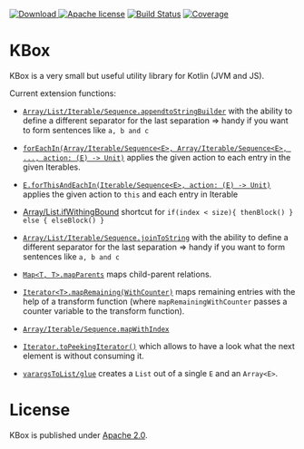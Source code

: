 [![Download](https://api.bintray.com/packages/robstoll/tutteli-jars/kbox/images/download.svg) ](https://bintray.com/robstoll/tutteli-jars/kbox/_latestVersion)
[![Apache license](https://img.shields.io/badge/license-Apache%202.0-brightgreen.svg)](http://opensource.org/licenses/Apache2.0)
[![Build Status](https://travis-ci.org/robstoll/kbox.svg?tag=master.0)](https://travis-ci.org/robstoll/kbox)
[![Coverage](https://codecov.io/github/robstoll/kbox/coverage.svg?tag=master)](https://codecov.io/github/robstoll/kbox?tag=master)

# KBox
KBox is a very small but useful utility library for Kotlin (JVM and JS).

Current extension functions:
- [`Array/List/Iterable/Sequence.appendtoStringBuilder`](https://github.com/robstoll/kbox/tree/master/kbox-common/src/main/kotlin/ch/tutteli/kbox/appendToString.kt#L37)
    with the ability to define a different separator for the last separation
    => handy if you want to form sentences like `a, b and c`

- [`forEachIn(Array/Iterable/Sequence<E>, Array/Iterable/Sequence<E>, ..., action: (E) -> Unit)`](https://github.com/robstoll/kbox/tree/master/kbox-common/src/main/kotlin/ch/tutteli/kbox/forEachIn.kt#L6)
  applies the given action to each entry in the given Iterables.
    
- [`E.forThisAndEachIn(Iterable/Sequence<E>, action: (E) -> Unit)`](https://github.com/robstoll/kbox/tree/master/kbox-common/src/main/kotlin/ch/tutteli/kbox/forThisAndForEach.kt#L6)
  applies the given action to `this` and each entry in Iterable

- [Array/List.ifWithingBound](https://github.com/robstoll/kbox/tree/master/kbox-common/src/main/kotlin/ch/tutteli/kbox/ifWithinBound.kt#L13)
  shortcut for `if(index < size){ thenBlock() } else { elseBlock() }` 
  
- [`Array/List/Iterable/Sequence.joinToString`](https://github.com/robstoll/kbox/tree/master/kbox-common/src/main/kotlin/ch/tutteli/kbox/joinToString.kt#L31)
  with the ability to define a different separator for the last separation
  => handy if you want to form sentences like `a, b and c`

- [`Map<T, T>.mapParents`](https://github.com/robstoll/kbox/tree/master/kbox-common/src/main/kotlin/ch/tutteli/kbox/mapParents.kt#L13) 
  maps child-parent relations.

- [`Iterator<T>.mapRemaining(WithCounter)`](https://github.com/robstoll/kbox/tree/master/kbox-common/src/main/kotlin/ch/tutteli/kbox/mapRemaining.kt#L9) 
  maps remaining entries with the help of a transform function (where `mapRemainingWithCounter` passes a counter variable to the transform function).  
  
- [`Array/Iterable/Sequence.mapWithIndex`](https://github.com/robstoll/kbox/tree/master/kbox-common/src/main/kotlin/ch/tutteli/kbox/mapWithIndex.kt#L11)
    
- [`Iterator.toPeekingIterator()`](https://github.com/robstoll/kbox/tree/master/kbox-common/src/main/kotlin/ch/tutteli/kbox/PeekingIteratorUnsynchronized.kt)
  which allows to have a look what the next element is without consuming it.
  
- [`varargsToList/glue`](https://github.com/robstoll/kbox/tree/master/kbox-common/src/main/kotlin/ch/tutteli/kbox/varargToList.kt#L11)
  creates a `List` out of a single `E` and an `Array<E>`.
  

# License
KBox is published under [Apache 2.0](http://opensource.org/licenses/Apache2.0).
